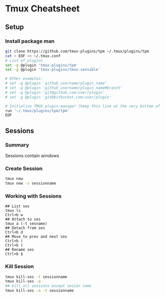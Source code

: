 # Tmux Cheatsheet
## Setup
### Install package man
```bash
git clone https://github.com/tmux-plugins/tpm ~/.tmux/plugins/tpm
cat < EOF >> ~/.tmux.conf
# List of plugins
set -g @plugin 'tmux-plugins/tpm'
set -g @plugin 'tmux-plugins/tmux-sensible'

# Other examples:
# set -g @plugin 'github_username/plugin_name'
# set -g @plugin 'github_username/plugin_name#branch'
# set -g @plugin 'git@github.com:user/plugin'
# set -g @plugin 'git@bitbucket.com:user/plugin'

# Initialize TMUX plugin manager (keep this line at the very bottom of tmux.conf)
run '~/.tmux/plugins/tpm/tpm'
EOF
```

## Sessions
### Summary
Sessions contain windows

### Create Session
```bash
tmux new
tmux new -s sessionname
```

### Working with Sessions
```
## List ses
tmux ls
Ctrl+b w 
## Attach to ses
tmux a (-t sesname)
## Detach from ses
Ctrl+b d
## Move to prev and next ses
Ctrl+b (
Ctrl+b )
## Rename ses
Ctrl+b $
```

### Kill Session
```bash
tmux kill-ses -t sessionname
tmux kill-ses -a 
## kill all sessions except sesion name
tmux kill-ses -a -t sessionname
```
